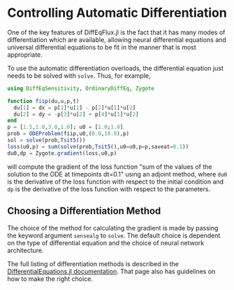 # Controlling Automatic Differentiation

One of the key features of DiffEqFlux.jl is the fact that it has many modes
of differentiation which are available, allowing neural differential equations
and universal differential equations to be fit in the manner that is most
appropriate.

To use the automatic differentiation overloads, the differential equation
just needs to be solved with `solve`. Thus, for example,

```julia
using DiffEqSensitivity, OrdinaryDiffEq, Zygote

function fiip(du,u,p,t)
  du[1] = dx = p[1]*u[1] - p[2]*u[1]*u[2]
  du[2] = dy = -p[3]*u[2] + p[4]*u[1]*u[2]
end
p = [1.5,1.0,3.0,1.0]; u0 = [1.0;1.0]
prob = ODEProblem(fiip,u0,(0.0,10.0),p)
sol = solve(prob,Tsit5())
loss(u0,p) = sum(solve(prob,Tsit5(),u0=u0,p=p,saveat=0.1))
du0,dp = Zygote.gradient(loss,u0,p)
```

will compute the gradient of the loss function "sum of the values of the
solution to the ODE at timepoints dt=0.1" using an adjoint method, where `du0`
is the derivative of the loss function with respect to the initial condition
and `dp` is the derivative of the loss function with respect to the parameters.

## Choosing a Differentiation Method

The choice of the method for calculating the gradient is made by passing the
keyword argument `sensealg` to `solve`. The default choice is dependent
on the type of differential equation and the choice of neural network architecture.

The full listing of differentiation methods is described in the
[DifferentialEquations.jl documentation](https://diffeq.sciml.ai/latest/analysis/sensitivity/#Sensitivity-Algorithms-1).
That page also has guidelines on how to make the right choice.
